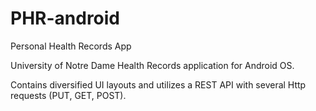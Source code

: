 # PHR-android
Personal Health Records App

University of Notre Dame Health Records application for Android OS.

Contains diversified UI layouts and utilizes a REST API with several Http requests (PUT, GET, POST).
